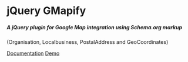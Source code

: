 # jQuery GMapify
##### A jQuery plugin for Google Map integration using Schema.org markup

(Organisation, Localbusiness, PostalAddress and GeoCoordinates)

[Documentation](http://azadcreative.github.io/gmapify/)
[Demo](http://azadcreative.github.io/gmapify/demo.html)